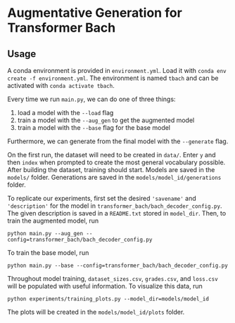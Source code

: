 # Augmentative Generation for Transformer Bach

## Usage
A conda environment is provided in `environment.yml`. Load it with `conda env create -f environment.yml`. The environment is named `tbach` and can be activated with `conda activate tbach`.

Every time we run `main.py`, we can do one of three things:
1. load a model with the `--load` flag
2. train a model with the `--aug_gen` to get the augmented model
3. train a model with the `--base` flag for the base model

Furthermore, we can generate from the final model with the `--generate` flag. 

On the first run, the dataset will need to be created in `data/`. Enter `y` and then `index` when prompted to create the most general vocabulary possible. After building the dataset, training should start. Models are saved in the `models/` folder. Generations are saved in the `models/model_id/generations` folder. 

To replicate our experiments, first set the desired `'savename'` and `'description'` for the model in `transformer_bach/bach_decoder_config.py`. The given description is saved in a `README.txt` stored in `model_dir`. Then, to train the augmented model, run
```
python main.py --aug_gen --config=transformer_bach/bach_decoder_config.py
```
To train the base model, run
```
python main.py --base --config=transformer_bach/bach_decoder_config.py
```

Throughout model training, `dataset_sizes.csv`, `grades.csv`, and `loss.csv` will be populated with useful information. To visualize this data, run
```
python experiments/training_plots.py --model_dir=models/model_id
```
The plots will be created in the `models/model_id/plots` folder.